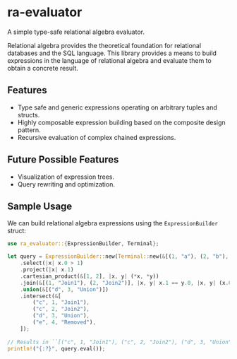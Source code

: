 # ra-evaluator
A simple type-safe relational algebra evaluator. 

Relational algebra provides the theoretical foundation for relational databases
and the SQL language. This library provides a means to build expressions in the
language of relational algebra and evaluate them to obtain a concrete result.
 
## Features
- Type safe and generic expressions operating on arbitrary tuples and structs.
- Highly composable expression building based on the composite design pattern.
- Recursive evaluation of complex chained expressions. 

## Future Possible Features
- Visualization of expression trees.
- Query rewriting and optimization.

## Sample Usage
We can build relational algebra expressions using the ``ExpressionBuilder`` struct:

```rust
use ra_evaluator::{ExpressionBuilder, Terminal};

let query = ExpressionBuilder::new(Terminal::new(&[(1, "a"), (2, "b"), (3, "c")]))
    .select(|x| x.0 > 1)
    .project(|x| x.1)
    .cartesian_product(&[1, 2], |x, y| (*x, *y))
    .join(&[(1, "Join1"), (2, "Join2")], |x, y| x.1 == y.0, |x, y| (x.0, y.0, y.1))
    .union(&[("d", 3, "Union")])
    .intersect(&[
        ("c", 1, "Join1"),
        ("c", 2, "Join2"),
        ("d", 3, "Union"),
        ("e", 4, "Removed"),
    ]);
 
// Results in ``[("c", 1, "Join1"), ("c", 2, "Join2"), ("d", 3, "Union")]``
println!("{:?}", query.eval());
```